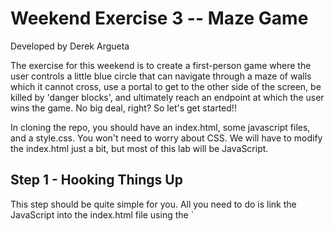Weekend Exercise 3 -- Maze Game
================================
Developed by Derek Argueta

The exercise for this weekend is to create a first-person game where the user
controls a little blue circle that can navigate through a maze of walls which it
cannot cross, use a portal to get to the other side of the screen, be killed by
'danger blocks', and ultimately reach an endpoint at which the user wins the
game. No big deal, right? So let's get started!!


In cloning the repo, you should have an index.html, some javascript files, and
a style.css. You won't need to worry about CSS. We will have to modify the
index.html just a bit, but most of this lab will be JavaScript.


<h2>Step 1 - Hooking Things Up</h2>
This step should be quite simple for you. All you need to do is link the
JavaScript into the index.html file using the `<script>` tag. Link the
JavaScript files in the following order:
- lib.js
- player.js
- wall.js
- init.js
- statusCheck.js
- keyboard.js

Because we make use of global variables, linking them in a different order may
cause errors. You can verify that they were linked correctly by making sure
there's no errors in the console. You can also click on the "networks" tab in
the Chrome dev tools and check that each file was loaded in.

================================================================================================
================================================================================================
![](http://www.ihaveapc.com/wp-content/uploads//2013/11/swescosystem.jpg)
================================================================================================
================================================================================================

<h2>Step 2 - The Arrow Keys</h2>
Games are typically played with keyboard keys, especially arrow keys. If our
game is going to beat Call of Duty, we probably should utilize arrows as well.
Pop open keyboard.js. Take a moment to read the comments so that you understand
the initial code that is there.

... Done? Cool.

Now here is a structure we haven't seen before - a Switch-Case.
Switch-cases are actually quite simple, very similar to if-statements. Here we
pass in e.keyCode, which is the number value of the key that was pressed. If it
matches any of the 'cases' (37, 38, 39, 40), then it will execute the code
following it up to `break`. The reason a switch-case was used here is because it
looks a lot more clean than
```javascript
if(e.keyCode == 37) {
    // left arrow
} else if(e.keyCode == 38) {
    // up arrow
} else if(e.keyCode == 39) {
    // right arrow
} else if(e.keyCode == 40) {
    // down arrow
} else {
    // not an arrow
}
```
If your conditional only has 2 or 3 cases, then an if-statement or if-else
statement would be perfectly fine.

And as you might've guessed, the special number for the
left key is 37, up key is 38, etc.

Put a `console.log()` under each case saying something like "left key pressed",
"right key pressed", etc. Then run your app in the browser with the console open.
When you press the arrow keys, you should see print-outs in the console.

Pretty cool, huh?


Last thing we want to do is prevent the browser from scrolling up/down when we
press the up/down keys on our keyboard. The browser does this because it is the
default behavior. We can prevent the default behaviour by entering
`e.preventDefault()` on the first line under each case.

================================================================================================
================================================================================================
![](http://gagsclick.com/wp-content/uploads/2014/11/The-Two-States-Of-Every-programmer-..-I-am-God-..-I-have-no-idea-What-I-M-Doing.jpg)
================================================================================================
================================================================================================

<h2>Step 3 - Moving the Player</h2>
Open up player.js.

First thing is first. We need to define `self`. Self should be equivalent (=) to the
DOM ~element~ with an ~ID~ of 'block', so that in the move functions when we grab
the `left` and `top` properties of the blue circle, we can just use `self`
instead of re-grabbing the ~element~ from the ~document~.

(~~ indicates a hint...)

This file defines a Player object which already has its move
functions scaffolded out. Now we need to fill them in. Thankfully, I wrote a
little animation library for you that you can use to animate the player in
lib.js. The functions are
```
function animateLeft(obj, callback) {
    // ...
}

function animateRight(obj, callback) {
    // ...
}

function animateUp(obj, callback) {
    // ...
}

function animateDown(obj, callback) {
    // ...
}
```
where obj is the DOM element you are animating (the player) and callback is a 
function that will be executed when the animating is done.

Use those functions where they should belong (i.e. `animateLeft` in `moveLeft`)
inside of `if(!animating){ //... }` and right under `animating = true;`. Now the function has two parameters, the
element we're animating and a callback to be executed after animation. For the 
object being animated, we can just use `self` since we already got the ~element 
by its ID~. The second parameter is going to be the function `moveCallback` which
is already defined. All it does for now is set `animating` to `false` so that the
rest of the program knows we're not in animation and can accept new animations.

Now the player isn't going to move quite yet because it hasn't been connected to
keyboard.js. When we hit arrow keys, we still only get print-outs. Under each 
respective case we need to animate the player object. But before we can do that,
we must create an actual player to use! Player() is just a layout for a player object
but doesn't actually instantiate one. In init.js, create a new player object called
`player` at the very top. <a href="https://developer.mozilla.org/en-US/docs/Web/JavaScript/Guide/Working_with_Objects" target="_blank">Help with objects</a>

Now that we have this player object to use, we can call player.move... under each
case in keyboard.js so that when a certain arrow gets hit, the player moves in that
respective direction. Example:
```javascript
switch(e.keyCode) {

    // Left arrow was pressed
    case 37:
        e.preventDefault();
        player.moveLeft();
        break;

    //...
    //...
    //...
}
```

If everything is done correctly, you should be able to move the blue circle
around!

================================================================================================
================================================================================================
![](http://memecollection.net/wp-content/uploads//2013/05/As-a-programmer.jpg)
================================================================================================
================================================================================================

<h2>Step 4 - Sweet, sweet victory</h2>
Games are no fun if you can't win, right? (*cough* *cough* <b>flappy bird</b> *cough* *cough*)
Let's add some code so that when the user steps on the yellow square, victory is
indicated.

First, call `checkStatuses()` in `moveCallback()` in player.js. What this does is
after every move animation, it will check the various statuses of the player object
such as whether the player won or lost. This is possible because if you look in statusCheck.js
all the different 'check' functions are wrapped in one big function called `checkStatuses()`
so that we don't have to call each 'check' function individually.

Now in statusCheck.js check out the `checkWin()` function. It's empty!
Write some code here so that if the yellow square and blue circle are on the same
tile, then a pop-up with a victory message appears, followed by the browser
refreshing. And yes, your JavaScript must refresh the browser programmatically.

*hint*: You can check if two items are on the same tile by checking if their
`left` and `top` style properties are the same. Now, to figure out how to access
those properties of a DOM element.... What, did you think I was going to hold your
hand the whooolle time?

If you did this step properly you should get the following:
![Alt text](screenshots/step-4.png "Step 4 Screenshot")

================================================================================================
================================================================================================
![](http://www.bitrebels.com/wp-content/uploads/2010/02/in_ur_reality.png)
================================================================================================
================================================================================================

<h2>Step 5 - The Background</h2>
OK take a deep breath because this step is probably the hardest.

Ready?

Ok

We need to "register" every tile in the background so that we can then easily
manipulate it with JavaScript and turn cells into walls or portals programmatically.
We *could* do this by writing a ton of HTML (Almost the same line nearly 200 times)
but we can accomplish the same thing in about 30 lines of JavaScript with a little
ingenuity and craftiness.

Open up init.js. This is the file we're going to use for most of our 'set-up'
code. Go to the `createBackground()` function which is... surprise, surprise, very
much empty. Here's the requirements for this function

- it must create a new div for every 'tile' in the game's grid by iterating from 0 to
CAGE_SIZE (which is equal to 180 as you can see if you scroll up in init.js)
- In each iteration, create a new div element.
  - Give that div element a `className` of "empty square". This will give it the
  appropriate CSS.
  - Now give it an ID equivalent to that of the current iteration number. So for
  example, if you're on the fifth iteration of the for-loop, the ID should be 5.
  On the next iteration the ID should be 6. This will provide each div with a unique
  numerical ID that *also* corresponds to its location on the grid. Pretty crafty, huh?
  - We also need to provide the div with a location. We do this by setting the 
  `left` and `top` style properties of this new div.
    - For the `left` value, it should start at `0px` for the first element but
    increase by 50 with every subsequent element. *HOWEVER* it *must* be set back
    to 0 for every 19th element. There are 18 tiles in each row of the game's grid.
    If we don't reset the `left` value to 0, then it will keep growing and the tiles
    will go off of the screen.
    - We need to do the same thing with the `top` value. It must start at 0 and
    every time we hit a new 'row' (18 tiles) we need to increase the top value by
    50
    - i.e the 20th iteration should make a tile that has a `left` value of 50px and
    a `top` value of 50px. because it is in the second tile of the second row. The
    5th iteration should create a div with a `left` value of 200px because it is the
    5th div (0px, 50px, 100px, 150px, *200px*) and a `top` value of 0px because it
    is in the first row.
  - lastly, append that div as a child to the div that has an ID of 'cage'. This will put it in
  the black-bordered box AKA our game area.

*hints*: The modulus operator (%) can be used to calculate divisibility. % in place
of the division operator will give you the *remainder* of the division.
```javascript
var testOne = 5 % 4;    // this gives you 1 because that's the remainder when you divide 5 by 4
var testTWo = 500 % 200; // this gives you 100 because 500 / 200 is 2 with a remainder of 100
// so...
if(x % 5 == 0) {
    // This checks if x is divisible by 5 because if it is, then the remainder is 0
}
```
You can use this new information about the modulus operator to check if you 
need to 'start' a new row of divs in your for-loop. Every row is has 18 divs... So if a certain number
is divisibly by 18 then you need a new... NO WAIT I'VE SAID TOO MUCH!

If you wrote the algorithm correctly you should see this:
![](screenshots/step-5.1.png)

Ready for the magical part?

'Inspect element' on any of the grey background tiles.
![](screenshots/step-5.2.png)

That nifty for-loop you did generated <b>*180 divs*</b> each with a unique numerical ID and a unique positioning.

================================================================================================
================================================================================================
![](http://motifcdn2.doubleclick.net/EMEA/test_jason/presentations/usdevday/imgs/thisisjavascript.jpg)
================================================================================================
================================================================================================

<h2>Step 6 - YOU SHALL NOT PASS</h2>
Ok so we can move our player around and we have a background where each tile can
be accessed through a unique ID. Time to make some walls. In init.js you'll see
a variable called levelDefinition containing a dictionary. One of the dictionary
items is called 'walls' and consists of a big array of numbers. These numbers are
actually the divs of the background tiles we want to change to walls. By setting
up the walls this way, we can easily change which tiles we want to act as walls
simply by changing what numbers are in this array.

Now let's actually build some walls. Go to wall.js and inside the *constructor*
(`Wall(id)`) there's a spot for you to add some code. Assign `obj` to the document
element that has the ID of the parameter `id`. That parameter is the CSS ID of the
div that we want to turn into a wall. Then, give `obj` a `className` of "wall square"
so that it'll be styled appropriately.

After you've complete the function, we need to fill out `Wall.createWalls()` so
that it will build walls with the array of id's being passed in. Create a for-loop
that iterates through that array. For every array in that ID, create a new `Wall`
object with that ID as that parameter. All the new `Wall` objects should be 
collected into an array, which is returned after the for-loop is done using the
`return` keyword.

With the walls, your screen should look like this:
![](screenshots/step-6.1.png)


Wait a sec.... Houston, we have a problem....
![](screenshots/step-6.2.png)

What's the point of a wall if you can pass right through it??? This needs to be fixed...

So this'll be tricky. Open player.js and you'll see some commented space in each move
function labelled 'STEP 6' use this area to write code that will check if the current
player is next to a wall using `left` and `top`. If so, flip wallPresent to `true`
so that the moving animation will not execute.

*hints*:

- If you did the first part in wall.js correctly, then the variable `wallObjs`
in init.js should be an array of all the wall objects. Iterate through this array
to check each wall piece individually. You can just use `wallObjs` as is because it
is a global variable.

- Also, on certain lines you'll have to convert the `left` or `top` value to a number.
Do this using the <a href="https://developer.mozilla.org/en-US/docs/Web/JavaScript/Reference/Global_Objects/parseInt" target="_blank">`parseInt()`</a> function that's built into JavaScript.

================================================================================================
================================================================================================
![](http://d24kfg5vae7qnd.cloudfront.net/wp-content/uploads/2014/04/dilbert.com_.gif)
================================================================================================
================================================================================================

<h2>Step 7 - Do you believe in magic?</h2>
Alright now lets build the portals!! The portals are actually quite simple, and you
can actually recycle some of the concepts you use with the victory square. If the
player enters a portal, change the player's `left` and `top` properties to match
the *other* portal, placing the player in the same tile as the other portal, or,
well, 'teleporting' the player over.

Firstly, we need to create the portal divs so they show up. As you can see in
levelDefinition, there's also an array that lists the two spots where we want
the portals to be. Go to init.js and scroll down to `createPortal()`. This function
takes in a pair of portals and creates the proper DOM element. Create two new
document elements with the ids that were passed in as parameters. Then give those
elements a `className` of "portal square".

And your screen should now look like this:
![](screenshots/step-7.png)

Now go to statusCheck.js and scroll down to `checkInPortal()`. This function
should iterate through the portals in the `portals` array to check if the player
is currently in the same location as either of the portals. If so, then change
the players `left` and `top` values to match the *other* portal, thus teleporting
the player. Pretty straightforward, right?

If you wrote your `checkInPortal()` correctly, then when you move your player into
one pink square it should *magically* teleport to the other and vice versa.

================================================================================================
================================================================================================
![](http://breakbrunch.com/wp-content/uploads/2013/04/i-just-cant-keep-calm-im-a-programer.jpg)
================================================================================================
<p>(pardon the mispelling of programmer... I didn't make it...)</p>
================================================================================================

<h2>Step 8 - Trouble with a capital T, that rhymes with P and that stands for Pool!</h2>
Ok time for the last piece: the danger blocks. The danger blocks are the red
squares that spawn at a *random* location on the grid every three turns. If the
player enters the same space as the danger block, then game over.

Head over to `randomDanger()` in init.js. This function will generate the random
danger blocks. Start off by generating a random *integer* that is between 0 and
`CAGE_SIZE`. If the number generated is a) the id of a block that already is a 
danger block, b) the id of a portal, or c) the id of a wall, then you need to
get a new random number because our danger blocks can't be on top of existing
blocks. Then, get the background element that has that id and assign it a 
`className` of "danger square". This will give it the appearance of a danger block.
Lastly, `push` this id onto the `dangerous` global array.

Now if you play the game, nothing happens because `randomDanger()` isn't being
called anywhere. Go to keyboard.js.

You'll see some space commented out for step 8. Here you need to do a nifty
if-statement that checks two things.
- Checks if the key pressed was an arrow key (this entire onKeyDown gets fired
for *any* button so we need to be sure it was an arrow key)
- If it's the 3rd turn. We have a global `turnNumber` variable in init.js that gets
incremented in statusCheck.js, so all we need to do to verify that it is a third
turn is check if `turnNumber` is divisible by 3.
If the two conditions are met, then you should call `randomDanger()` that you
just filled out in init.js.

Now if you start moving your player around you should see the random danger squares
generate periodically. But they're actually not dangerous yet. They're just
random squares. We still need to add code to check if the player actually enters
a danger square.

In statusCheck.js, there's a function called `checkLoss()` that needs to be filled out.
As you probably guessed, this is going to check the location of our player against
the location of all the random danger blocks, accessible via the `dangerous` array
from init.js. If a match is found, give an `alert` indicating that the player lost
and refresh the page, like you did with when the player wins.

AND THAT'S IT!!

================================================================================================
================================================================================================
![](http://sense-studios.com/wordpress/xangadix/files/2012/05/write_all_the_code_in_javascript1.jpg)
================================================================================================
================================================================================================

<h2>Agile Software Development
Something important we need to address here is the process we used for programming.
In between each step, our program (hopefully) was bug-free and actually did something.
This is part of the <a href="http://en.wikipedia.org/wiki/Agile_software_development" target="_blank">Agile Software Development</a> methodology. When we break projects down into pieces, the project should
actually be *something* in between each of those pieces. This is an important 
concept will hit on repeatedly in the course.

================================================================================================
================================================================================================
![](http://pbs.twimg.com/media/BgxH1cVCMAENizW.png)
================================================================================================
================================================================================================

<h2>Bonus</h2>
Wanna go above and beyond? Here's some ideas if you really want to push yourself
on this project:
- Rather than having the danger blocks appear every 3 turns, have them appear
every 3 *seconds*, regardless of whether the player moves or not.
- When the player hits victory, the pop-up should show how long it took the
player to complete the level.
- Make it a multi-level game! You'll need to have a dictionary for every level
to define where the walls/portals are and refactor init.js a bit.
- Enable multiple portals. When you enter one, you get sent randomly to one
of the others.